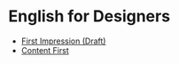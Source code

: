 # English for Designers

- [First Impression (Draft)](02-first-impression)
- [Content First](03-content-first/index.md)

